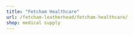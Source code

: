 ```yaml
---
title: "Fetcham Healthcare"
url: /fetcham-leatherhead/fetcham-healthcare/
shop: medical supply
---
```

